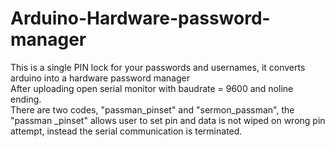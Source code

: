 # Arduino-Hardware-password-manager
This is a single PIN lock for your passwords and usernames, it converts arduino into a hardware password manager<br>
 After uploading open serial monitor with baudrate = 9600 and noline ending.<br>
 There are two codes, "passman_pinset" and "sermon_passman", the "passman _pinset" allows user to set pin and data is not wiped on wrong pin attempt, instead the serial communication is terminated.
